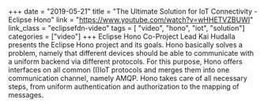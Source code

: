 +++
date = "2019-05-21"
title = "The Ultimate Solution for IoT Connectivity - Eclipse Hono"
link = "https://www.youtube.com/watch?v=wHHETVZBUWI"
link_class  = "eclipsefdn-video"
tags = [ "video", "hono", "iot", "solution"]
categories = ["video"]
+++
Eclipse Hono Co-Project Lead Kai Hudalla presents the Eclipse Hono project and its goals. Hono basically solves a problem, namely that different devices should be able to communicate with a uniform backend via different protocols. For this purpose, Hono offers interfaces on all common (I)IoT protocols and merges them into one communication channel, namely AMQP. Hono takes care of all necessary steps, from uniform authentication and authorization to the mapping of messages.
